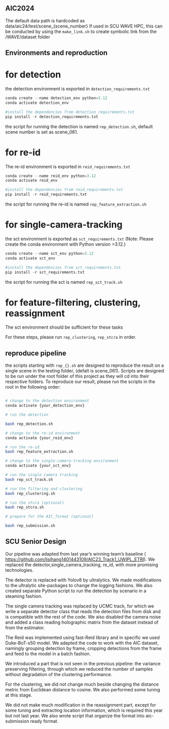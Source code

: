 ## AIC2024

The default data path is hardcoded as data/aic24/test/scene_{scene_number}
If used in SCU WAVE HPC, this can be conducted by using the `make_link.sh` to create symbolic link from the /WAVE/dataset folder

## Environments and reproduction

# for detection
the detection environment is exported in `detection_requirements.txt` 
```python
conda create --name detection_env python=3.12
conda activate detection_env

#install the dependencies from detection_requirements.txt
pip install -r detection_requirements.txt
```
the script for running the detection is named `rep_detection.sh`, default scene number is set as scene_061.

# for re-id
The re-id environment is exported in `reid_requirements.txt`
```python
conda create --name reid_env python=3.12
conda activate reid_env

#install the dependencies from reid_requirements.txt
pip install -r reid_requirements.txt
```

the script for running the re-id is named `rep_feature_extraction.sh`

# for single-camera-tracking
the sct environment is exported as `sct_requirements.txt` (Note: Please create the conda environment with Python version >3.12.)
```python
conda create --name sct_env python=3.12
conda activate sct_env

#install the dependencies from sct_requirements.txt
pip install -r sct_requirements.txt
```

the script for running the sct is named `rep_sct_track.sh`

# for feature-filtering, clustering, reassignment
The sct environment should be sufficient for these tasks

For these steps, please run `rep_clustering`, `rep_stcra` in order. 

## reproduce pipeline

the scripts starting with `rep_{}.sh` are designed to reproduce the result on a single scene in the testing folder, (defalt is scene_061). Scripts are designed to be run under the root folder of this project as they will cd into their respective folders. To reproduce our result, please run the scripts in the root in the following order:

```bash

# change to the detection environment
conda activate {your_detection_env}

# run the detection

bash rep_detection.sh

# change to the re-id environment
conda activate {your_reid_env}

# run the re-id
bash rep_feature_extraction.sh

# change to the single-camera-tracking environment
conda activate {your_sct_env}

# run the single camera tracking
bash rep_sct_track.sh

# run the filtering and clustering
bash rep_clustering.sh

# run the stcra (optional)
bash rep_stcra.sh

# prepare for the AIC_format (optional)

bash rep_submission.sh

```

## SCU Senior Design 

Our pipeline was adapted from last year’s winning team’s baseline (
https://github.com/lisihang1401443109/AIC23_Track1_UWIPL_ETRI). We replaced the detector,single_camera_tracking, re_id, with more promising technologies. 

The detector is replaced with Yolov8 by ultralytics. We made modifications to the ultralytic site-packages to change the logging fashions. We also created separate Python script to run the detection by scenario in a steaming fashion.

The single camera tracking was replaced by UCMC track, for which we write a separate detector class that reads the detection files from disk and is compatible with the rest of the code. We also disabled the camera noise and added a class reading holographic matrix from the dataset instead of from the estimator.

The Reid was implemented using fast-Reid library and in specific we used Duke-BoT-s50 model. We adapted the code to work with the AIC dataset, namingly grouping detection by frame, cropping detections from the frame and feed to the model in a batch fashion.

We introduced a part that is not seen in the previous pipeline: the variance preserving filtering, through which we reduced the number of samples without degradation of the clustering performance. 

For the clustering, we did not change much beside changing the distance metric from Euclidean distance to cosine. We also performed some tuning at this stage.

We did not make much modification in the reassignment part, except for some tuning and extracting location information, which is required this year but not last year. We also wrote script that organize the format into aic-submission ready format.
